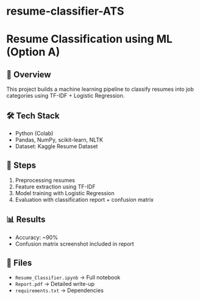 # resume-classifier-ATS
# Resume Classification using ML (Option A)

## 📌 Overview
This project builds a machine learning pipeline to classify resumes into job categories using TF-IDF + Logistic Regression.

## 🛠️ Tech Stack
- Python (Colab)
- Pandas, NumPy, scikit-learn, NLTK
- Dataset: Kaggle Resume Dataset

## 🚀 Steps
1. Preprocessing resumes
2. Feature extraction using TF-IDF
3. Model training with Logistic Regression
4. Evaluation with classification report + confusion matrix

## 📊 Results
- Accuracy: ~90%
- Confusion matrix screenshot included in report

## 📂 Files
- `Resume_Classifier.ipynb` → Full notebook
- `Report.pdf` → Detailed write-up
- `requirements.txt` → Dependencies
